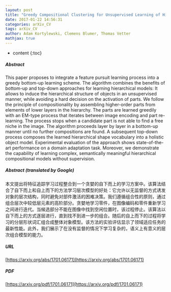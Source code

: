 ```yaml
---
layout: post
title: "Greedy Compositional Clustering for Unsupervised Learning of Hierarchical Compositional Models"
date: 2017-01-22 14:56:31
categories: arXiv_CV
tags: arXiv_CV
author: Adam Kortylewski, Clemens Blumer, Thomas Vetter
mathjax: true
---
```


* content
{:toc}

##### Abstract
This paper proposes to integrate a feature pursuit learning process into a greedy bottom-up learning scheme. The algorithm combines the benefits of bottom-up and top-down approaches for learning hierarchical models: It allows to induce the hierarchical structure of objects in an unsupervised manner, while avoiding a hard decision on the activation of parts. We follow the principle of compositionality by assembling higher-order parts from elements of lower layers in the hierarchy. The parts are learned greedily with an EM-type process that iterates between image encoding and part re-learning. The process stops when a candidate part is not able to find a free niche in the image. The algorithm proceeds layer by layer in a bottom-up manner until no further compositions are found. A subsequent top-down process composes the learned hierarchical shape vocabulary into a holistic object model. Experimental evaluation of the approach shows state-of-the-art performance on a domain adaptation task. Moreover, we demonstrate the capability of learning complex, semantically meaningful hierarchical compositional models without supervision.

##### Abstract (translated by Google)
本文提出将特征追踪学习过程整合到一个贪婪的自下而上的学习方案中。该算法结合了自下而上和自上而下的方法学习层次模型的好处：它允许以无监督的方式诱发对象的层次结构，同时避免对部件激活的困难决策。我们遵循组合性的原则，通过组合层次中较低层元素的高阶部分。贪婪地学习零件，在图像编码和零件重新学习之间进行迭代。当候选部分不能在图像中找到空闲位置时，该过程停止。该算法以自下而上的方式逐层进行，直到找不到进一步的组合。随后的自上而下的过程将学习的分层形状词汇组合成整体对象模型。该方法的实验评估显示了领域适应任务的最新性能。此外，我们展示了在没有监督的情况下学习复杂的，语义上有意义的层次组合模型的能力。

##### URL
[https://arxiv.org/abs/1701.06171](https://arxiv.org/abs/1701.06171)

##### PDF
[https://arxiv.org/pdf/1701.06171](https://arxiv.org/pdf/1701.06171)

